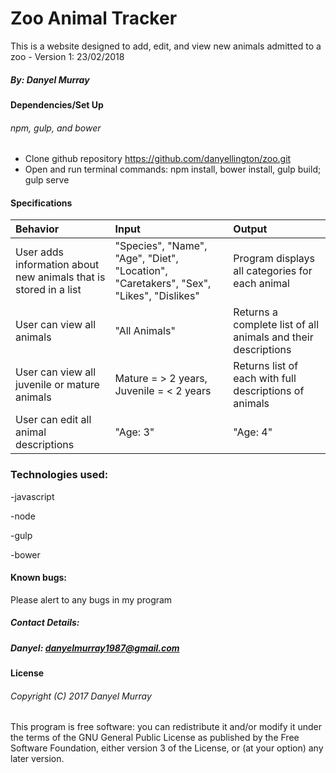 # Zoo Animal Tracker

This is a website designed to add, edit, and view new animals admitted to a zoo - Version 1: 23/02/2018

##### By: Danyel Murray


#### Dependencies/Set Up
###### npm, gulp, and bower

* Clone github repository https://github.com/danyellington/zoo.git
* Open and run terminal commands: npm install, bower install, gulp build; gulp serve


#### Specifications

| Behavior | Input | Output
|:-------------|:-------------|:-------------
|User adds information about new animals that is stored in a list | "Species", "Name", "Age", "Diet", "Location", "Caretakers", "Sex", "Likes", "Dislikes" | Program displays all categories for each animal
|User can view all animals | "All Animals" | Returns a complete list of all animals and their descriptions
|User can view all juvenile or mature animals | Mature = > 2 years, Juvenile = < 2 years | Returns list of each with full descriptions of animals
|User can edit all animal descriptions | "Age: 3"  | "Age: 4" |



### Technologies used:
-javascript

-node

-gulp

-bower


#### Known bugs:
Please alert to any bugs in my program

##### Contact Details:
##### Danyel: danyelmurray1987@gmail.com

#### License
###### Copyright (C) 2017 Danyel Murray

This program is free software: you can redistribute it and/or modify it under the terms of the GNU General Public License as published by the Free Software Foundation, either version 3 of the License, or (at your option) any later version.
